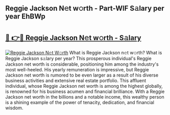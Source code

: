 ## Reggie Jackson N𝚎t w𝚘rth - Part-WlF S𝚊lary per year EhBWp

# <h2><a href="http://gc3jpu6.nevu.top/?p=Reggie+Jackson">🔗 👉🔴 Reggie Jackson N𝚎t w𝚘rth - S𝚊lary</a></h2>

[![Reggie Jackson N𝚎t W𝚘rth](https://i.imgur.com/Oavwk0R.jpeg)](http://gc3jpu6.nevu.top/?p=Reggie+Jackson)
What is Reggie Jackson n𝚎t w𝚘rth? What is Reggie Jackson s𝚊lary per year?
This prosperous individual's Reggie Jackson net worth is considerable, positioning him among the industry's most well-heeled. His yearly remuneration is impressive, but Reggie Jackson net worth is rumored to be even larger as a result of his diverse business activities and extensive real estate portfolio. This affluent individual, whose Reggie Jackson net worth is among the highest globally, is renowned for his business acumen and financial brilliance. With a Reggie Jackson net worth in the billions and a notable income, this wealthy person is a shining example of the power of tenacity, dedication, and financial wisdom.
